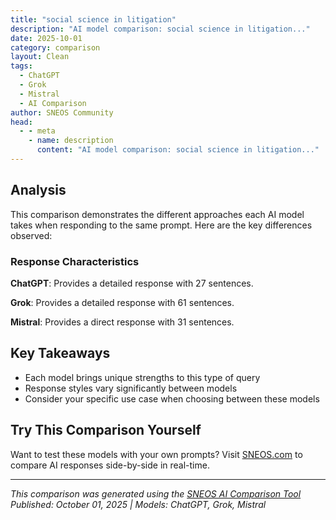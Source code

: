 ```yaml
---
title: "social science in litigation"
description: "AI model comparison: social science in litigation..."
date: 2025-10-01
category: comparison
layout: Clean
tags:
  - ChatGPT
  - Grok
  - Mistral
  - AI Comparison
author: SNEOS Community
head:
  - - meta
    - name: description
      content: "AI model comparison: social science in litigation..."
---
```


<ChatComparison
  title="social science in litigation"
  prompt="social science in litigation"
  :responses='{"ChatGPT": "**Social Science in Litigation**\n\nSocial science plays a crucial role in various aspects of litigation by providing empirical data, expert testimony, and theoretical frameworks that help courts understand human behavior, social dynamics, and institutional functioning. Here\u2019s an overview of how social science is applied in litigation:\n\n### 1. **Areas Where Social Science Is Used in Litigation**\n- **Discrimination and Civil Rights Cases:** Social scientists analyze patterns of discrimination based on race, gender, age, disability, or other protected characteristics. For instance, expert testimony on employment discrimination may include statistical evidence showing disparate impact.\n \n- **Jury Behavior and Decision Making:** Researchers study how juries understand evidence, the effects of voir dire, jury deliberations, and potential biases, influencing jury selection and instructions.\n\n- **False Confessions and Eyewitness Testimony:** Psychology experts evaluate the reliability of eyewitness accounts, suggest factors that can lead to false confessions, and explain the impact of suggestive identification procedures.\n\n- **Child Custody and Child Welfare Cases:** Social workers, psychologists, and other experts assess the best interests of the child, parental fitness, and family dynamics.\n\n- **Intellectual Property and Consumer Behavior:** Understanding market behavior, consumer decision-making, and brand recognition can be critical in trademark or patent disputes.\n\n- **Crime and Sentencing:** Criminologists provide insights into recidivism, effects of different corrections policies, or social context for crimes.\n\n### 2. **Types of Social Scientists Involved**\n- Psychologists\n- Sociologists\n- Economists\n- Anthropologists\n- Criminologists\n- Political Scientists\n- Social Workers\n\n### 3. **Methods and Tools**\n- **Statistical Analysis:** Used to demonstrate patterns or disparities.\n- **Surveys and Polls:** To gather data on public perception or workplace climate.\n- **Observational Studies:** To understand social interactions or institutional behaviors.\n- **Experimental Research:** To evaluate causality in social phenomena.\n- **Qualitative Analysis:** Interviews, case studies, and ethnographic research.\n\n### 4. **Impact on Litigation**\n- Provides objective, scientific evidence to clarify complex social issues.\n- Helps judges and juries understand expert perspectives about human behavior.\n- Aids in crafting fair policies, remedies, and sentencing.\n- Enhances the credibility of arguments with empirical support.\n\n### 5. **Challenges**\n- Ensuring social science evidence is relevant and valid.\n- Explaining complex data in an understandable way to judges and juries.\n- Dealing with conflicting expert opinions.\n\n---\n\n**Example:** In an employment discrimination lawsuit, a social scientist may conduct a statistical analysis demonstrating that minority employees are less likely to be promoted than non-minorities, supporting claims of disparate impact discrimination.\n\n---\n\nIf you need more detailed information or examples on a specific type of litigation, please let me know!", "Grok": "Social science in litigation refers to the application of social science research, theories, and methodologies to legal cases and disputes. Social science encompasses disciplines such as sociology, psychology, anthropology, economics, political science, and criminology, which can provide valuable insights into human behavior, societal trends, and institutional dynamics. In the context of litigation, social science can be used to inform legal arguments, provide expert testimony, influence policy, and assist in decision-making by judges and juries.\n\nHere are some key ways social science is applied in litigation:\n\n### 1. **Expert Testimony and Evidence**\n - Social scientists often serve as expert witnesses in court to provide data-driven insights or professional opinions on issues relevant to a case.\n - For example:\n - **Psychologists** may testify about the mental state of a defendant, the reliability of eyewitness testimony, or the impact of trauma on a victim (e.g., in cases involving post-traumatic stress disorder).\n - **Sociologists** might offer evidence on societal trends, discrimination, or the impact of socioeconomic factors on behavior in civil rights or employment discrimination cases.\n - **Economists** could provide analysis on financial damages, lost wages, or the economic impact of a policy or event in cases involving personal injury or antitrust law.\n - Social science research can also be used to challenge or support the credibility of evidence, such as studies on false confessions or implicit bias.\n\n### 2. **Jury Selection and Behavior**\n - Social science research, particularly in psychology and sociology, is often used in the process of *voir dire* (jury selection) to identify potential biases or predict how jurors might respond to certain arguments or evidence.\n - Trial consultants, who often have backgrounds in social sciences, use surveys, focus groups, and statistical analysis to help attorneys understand jury dynamics and craft persuasive arguments.\n - Research on group dynamics, decision-making, and implicit bias can influence trial strategies, such as how to frame a case or address juror preconceptions.\n\n### 3. **Policy and Legal Reform**\n - Social science research often underpins arguments in litigation that seek to influence or challenge laws and policies. Courts may consider empirical studies when deciding cases that have broader societal implications.\n - For example:\n - In *Brown v. Board of Education* (1954), psychological research by Kenneth and Mamie Clark (the \u0022doll test\u0022) demonstrated the harmful effects of segregation on African American children, helping to persuade the U.S. Supreme Court to declare school segregation unconstitutional.\n - Social science data on recidivism rates, rehabilitation, or the effects of incarceration is often cited in cases involving criminal justice reform or sentencing guidelines.\n\n### 4. **Discrimination and Civil Rights Cases**\n - Social science is frequently used in cases involving allegations of discrimination based on race, gender, sexual orientation, or other protected characteristics.\n - Statistical analysis can reveal patterns of disparate treatment or systemic bias in employment, housing, education, or policing. For instance, regression analyses might be used to show wage disparities or disproportionate impacts of policies.\n - Research on stereotyping, prejudice, and implicit bias can help explain discriminatory behavior or institutional practices.\n\n### 5. **Criminal Justice and Sentencing**\n - Social science often plays a role in understanding criminal behavior, assessing risk, and determining appropriate sentencing.\n - Studies on the effects of poverty, family structure, or community environment are sometimes used to argue for mitigation in sentencing.\n - Research on the deterrent effects of certain punishments, or lack thereof, can influence legal arguments about the appropriateness of penalties like the death penalty or mandatory minimums.\n - Forensic psychology and criminology contribute to profiling, assessing competency to stand trial, and evaluating the likelihood of recidivism.\n\n### 6. **Public Health and Environmental Litigation**\n - In cases involving public health (e.g., tobacco litigation) or environmental harm (e.g., pollution lawsuits), social science research can provide evidence about the impact of certain behaviors or policies on individuals and communities.\n - Epidemiological studies, for instance, might be used to demonstrate causal links between exposure to a substance and health outcomes.\n - Behavioral research can shed light on issues like addiction or compliance with safety regulations.\n\n### 7. **Family Law and Child Welfare**\n - Social science research is often central to disputes over child custody, adoption, or child welfare.\n - Psychological evaluations can inform decisions about a parent\u2019s fitness or a child\u2019s best interests.\n - Studies on child development, attachment theory, or the effects of domestic violence may guide judicial rulings in family law cases.\n\n### Challenges and Criticisms\nWhile social science can provide valuable insights in litigation, its use is not without controversy:\n - **Reliability and Validity**: Critics argue that social science findings may lack the rigor of \u0022hard\u0022 sciences, as human behavior is complex and often difficult to predict with certainty. Courts may question the reliability of studies or the generalizability of their findings.\n - **Bias in Research**: There is a risk that social science research presented in court may reflect the biases of the researchers or the parties funding the studies.\n - **Admissibility**: Under rules like the *Daubert Standard* in the United States, courts must determine whether expert testimony based on social science meets certain criteria for scientific validity before it can be admitted as evidence.\n - **Interpretation**: Judges and juries may misinterpret or oversimplify complex social science findings, leading to flawed conclusions.\n\n### Landmark Examples\n- **Brown v. Board of Education (1954)**: As mentioned earlier, psychological research played a pivotal role in demonstrating the psychological harm of segregation.\n- **Roper v. Simmons (2005)**: The U.S. Supreme Court relied on social science research about adolescent brain development to rule that executing individuals for crimes committed as juveniles violates the Eighth Amendment.\n- **Obergefell v. Hodges (2015)**: Social science studies on the outcomes for children raised by same-sex couples were cited to support the legalization of same-sex marriage in the United States.\n\n### Conclusion\nSocial science in litigation bridges the gap between empirical research and legal decision-making, offering critical insights into human behavior and societal issues. While it has transformed the way courts address complex social problems, its application requires careful consideration of methodological rigor, ethical implications, and the potential for misinterpretation. As legal systems continue to grapple with evolving societal challenges, the role of social science in litigation is likely to grow, shaping outcomes in areas ranging from criminal justice to civil rights.", "Mistral": "Social science plays a significant role in litigation, providing valuable insights and evidence that can influence legal outcomes. Here are some ways social science is used in litigation:\n\n1. **Expert Testimony**: Social scientists often serve as expert witnesses, providing testimony on a wide range of issues. For example:\n - Psychologists may testify about the reliability of eyewitness testimony, the effects of trauma, or competency to stand trial.\n - Sociologists might offer insights on social dynamics, cultural factors, or institutional practices.\n - Economists can provide analysis on financial matters, such as economic damages or market conditions.\n\n2. **Research and Data Analysis**: Social scientists can conduct research and analyze data to support legal arguments. This might include:\n - Surveys or studies to demonstrate public attitudes, behaviors, or the prevalence of certain conditions.\n - Statistical analysis to identify patterns, trends, or correlations relevant to the case.\n - Demographic analysis to provide context for legal issues.\n\n3. **Evaluation of Programs and Policies**: Social scientists can evaluate the effectiveness of programs and policies that are the subject of litigation. For instance:\n - Assessing the impact of educational policies on student outcomes in education law cases.\n - Evaluating the effectiveness of rehabilitation programs in criminal justice cases.\n - Analyzing the effects of environmental regulations in environmental law cases.\n\n4. **Jury Selection and Behavior**: Social scientists, particularly those with expertise in psychology and sociology, can assist in jury selection and provide insights into jury behavior. They can help lawyers understand and predict how jurors might react to certain arguments or evidence.\n\n5. **Sentencing and Mitigation**: In criminal cases, social scientists can provide evidence and arguments related to sentencing and mitigation. For example, they might present research on the effects of incarceration or the potential for rehabilitation.\n\n6. **Discrimination and Bias**: Social scientists can provide evidence and analysis related to discrimination and bias, such as in employment, housing, or education cases. They can help identify and quantify disparities and their causes.\n\n7. **Public Interest Litigation**: In cases involving public interest issues, social scientists can provide data and analysis to support arguments about the impact of laws, policies, or practices on communities and society as a whole.\n\n8. **Alternative Dispute Resolution (ADR)**: Social scientists can also play a role in ADR processes, such as mediation and arbitration, by providing relevant data, analysis, and insights to inform decision-making.\n\nIn all these roles, social scientists adhere to professional and ethical standards, using reliable methods and presenting unbiased findings. Their contributions can significantly enhance the quality of legal decision-making."}' 
  published-date="23:06"
/>

## Analysis

This comparison demonstrates the different approaches each AI model takes when responding to the same prompt. Here are the key differences observed:

### Response Characteristics

**ChatGPT**: Provides a detailed response with 27 sentences. 

**Grok**: Provides a detailed response with 61 sentences. 

**Mistral**: Provides a direct response with 31 sentences. 

## Key Takeaways

- Each model brings unique strengths to this type of query
- Response styles vary significantly between models
- Consider your specific use case when choosing between these models

## Try This Comparison Yourself

Want to test these models with your own prompts? Visit [SNEOS.com](https://sneos.com) to compare AI responses side-by-side in real-time.

---

*This comparison was generated using the [SNEOS AI Comparison Tool](https://sneos.com)*
*Published: October 01, 2025 | Models: ChatGPT, Grok, Mistral*

